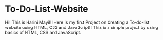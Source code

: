 # To-Do-List-Website
Hi!
This is Harini Mayil!!
Here is my first Project on Creating a To-do-list website using HTML, CSS and JavaScript!!
This is a simple project by using basics of HTML, CSS and JavaScript.

